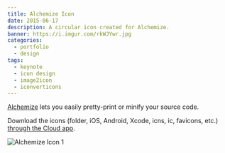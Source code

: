 ```yaml
---
title: Alchemize Icon
date: 2015-06-17
description: A circular icon created for Alchemize.
banner: https://i.imgur.com/rkWJYwr.jpg
categories:
  - portfolio
  - design
tags:
  - keynote
  - icon design
  - image2icon
  - iconverticons
---
```


[Alchemize](https://alchemizeapp.com/) lets you easily pretty-print or minify your source code.

Download the icons (folder, iOS, Android, Xcode, icns, ic, favicons, etc.) [through the Cloud app](https://cl.ly/0p1C2D381q0E).

![Alchemize Icon 1](https://i.imgur.com/67orqSo.jpg)
